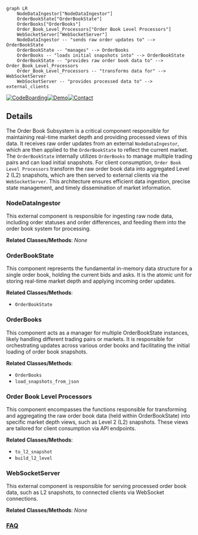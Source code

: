 ```mermaid
graph LR
    NodeDataIngestor["NodeDataIngestor"]
    OrderBookState["OrderBookState"]
    OrderBooks["OrderBooks"]
    Order_Book_Level_Processors["Order Book Level Processors"]
    WebSocketServer["WebSocketServer"]
    NodeDataIngestor -- "sends raw order updates to" --> OrderBookState
    OrderBookState -- "manages" --> OrderBooks
    OrderBooks -- "loads initial snapshots into" --> OrderBookState
    OrderBookState -- "provides raw order book data to" --> Order_Book_Level_Processors
    Order_Book_Level_Processors -- "transforms data for" --> WebSocketServer
    WebSocketServer -- "provides processed data to" --> external_clients
```

[![CodeBoarding](https://img.shields.io/badge/Generated%20by-CodeBoarding-9cf?style=flat-square)](https://github.com/CodeBoarding/GeneratedOnBoardings)[![Demo](https://img.shields.io/badge/Try%20our-Demo-blue?style=flat-square)](https://www.codeboarding.org/demo)[![Contact](https://img.shields.io/badge/Contact%20us%20-%20contact@codeboarding.org-lightgrey?style=flat-square)](mailto:contact@codeboarding.org)

## Details

The Order Book Subsystem is a critical component responsible for maintaining real-time market depth and providing processed views of this data. It receives raw order updates from an external `NodeDataIngestor`, which are then applied to the `OrderBookState` to reflect the current market. The `OrderBookState` internally utilizes `OrderBooks` to manage multiple trading pairs and can load initial snapshots. For client consumption, `Order Book Level Processors` transform the raw order book data into aggregated Level 2 (L2) snapshots, which are then served to external clients via the `WebSocketServer`. This architecture ensures efficient data ingestion, precise state management, and timely dissemination of market information.

### NodeDataIngestor
This external component is responsible for ingesting raw node data, including order statuses and order differences, and feeding them into the order book system for processing.


**Related Classes/Methods**: _None_

### OrderBookState
This component represents the fundamental in-memory data structure for a single order book, holding the current bids and asks. It is the atomic unit for storing real-time market depth and applying incoming order updates.


**Related Classes/Methods**:

- `OrderBookState`


### OrderBooks
This component acts as a manager for multiple OrderBookState instances, likely handling different trading pairs or markets. It is responsible for orchestrating updates across various order books and facilitating the initial loading of order book snapshots.


**Related Classes/Methods**:

- `OrderBooks`
- `load_snapshots_from_json`


### Order Book Level Processors
This component encompasses the functions responsible for transforming and aggregating the raw order book data (held within OrderBookState) into specific market depth views, such as Level 2 (L2) snapshots. These views are tailored for client consumption via API endpoints.


**Related Classes/Methods**:

- `to_l2_snapshot`
- `build_l2_level`


### WebSocketServer
This external component is responsible for serving processed order book data, such as L2 snapshots, to connected clients via WebSocket connections.


**Related Classes/Methods**: _None_



### [FAQ](https://github.com/CodeBoarding/GeneratedOnBoardings/tree/main?tab=readme-ov-file#faq)